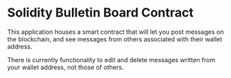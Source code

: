 # Solidity Bulletin Board Contract

This application houses a smart contract that will let you post messages on the blockchain, and see messages from others associated with their wallet address.

There is currently functionality to edit and delete messages written from your wallet address, not those of others.